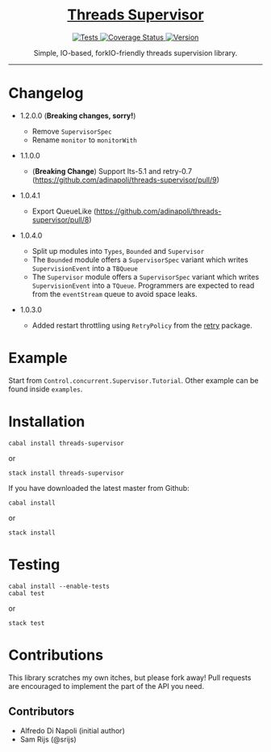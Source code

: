 <h1 align="center">
    <a href="https://github.com/adinapoli/threads-supervisor">
        Threads Supervisor
    </a>
</h1>

<p align="center">
    <a href="https://travis-ci.org/adinapoli/threads-supervisor">
        <img alt="Tests"
             src="https://img.shields.io/travis/adinapoli/threads-supervisor.svg?style=flat-square">
    </a>
    <a href='https://coveralls.io/github/adinapoli/threads-supervisor?branch=master'>
      <img src='https://coveralls.io/repos/github/adinapoli/threads-supervisor/badge.svg?branch=master' alt='Coverage Status' />
    </a>
    <a href="https://hackage.haskell.org/package/threads-supervisor">
        <img alt="Version"
             src="https://img.shields.io/hackage/v/threads-supervisor.svg?label=version&amp;style=flat-square">
    </a>
</p>

<p align="center">
    Simple, IO-based, forkIO-friendly threads supervision library.
</p>

<hr>

# Changelog

* 1.2.0.0 (**Breaking changes, sorry!**)
    - Remove `SupervisorSpec`
    - Rename `monitor` to `monitorWith`

* 1.1.0.0
    - (**Breaking Change**) Support lts-5.1 and retry-0.7 (https://github.com/adinapoli/threads-supervisor/pull/9)

* 1.0.4.1
    - Export QueueLike (https://github.com/adinapoli/threads-supervisor/pull/8)

* 1.0.4.0
    - Split up modules into `Types`, `Bounded` and `Supervisor`
    - The `Bounded` module offers a `SupervisorSpec` variant which writes `SupervisionEvent` into a `TBQueue`
    - The `Supervisor` module offers a `SupervisorSpec` variant which writes `SupervisionEvent` into a `TQueue`.
      Programmers are expected to read from the `eventStream` queue to avoid space leaks.

* 1.0.3.0
    - Added restart throttling using `RetryPolicy` from the [retry](http://hackage.haskell.org/package/retry) package.

# Example

Start from `Control.concurrent.Supervisor.Tutorial`. Other example can be found inside `examples`.

# Installation

```
cabal install threads-supervisor
```

or

```
stack install threads-supervisor
```

If you have downloaded the latest master from Github:

```
cabal install
```

or

```
stack install
```

# Testing

```
cabal install --enable-tests
cabal test
```

or

```
stack test
```

# Contributions
This library scratches my own itches, but please fork away!
Pull requests are encouraged to implement the part of the API
you need.

## Contributors

- Alfredo Di Napoli (initial author)
- Sam Rijs (@srijs)
